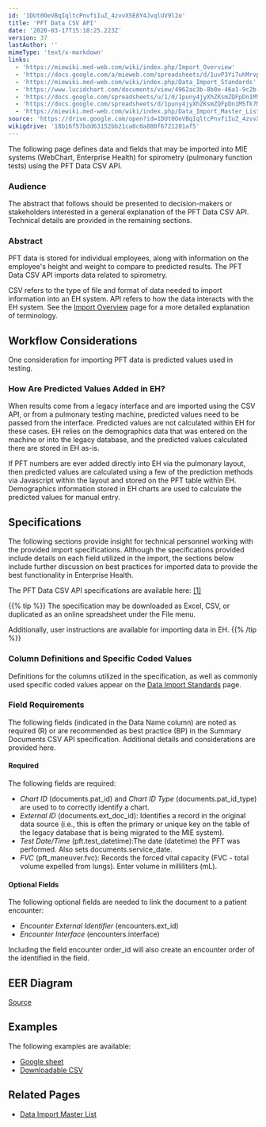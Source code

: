 ```yaml
---
id: '1DUt0OeVBqIqltcPnvfiIuZ_4zvvX5E8Y4JvqlUV9l2o'
title: 'PFT Data CSV API'
date: '2020-03-17T15:18:25.223Z'
version: 37
lastAuthor: ''
mimeType: 'text/x-markdown'
links:
  - 'https://miewiki.med-web.com/wiki/index.php/Import_Overview'
  - 'https://docs.google.com/a/mieweb.com/spreadsheets/d/1uvP3Yi7uhMrvp_Ba_OBywXdElPLYzGNG9SRA7s2YqBM/edit?usp=sharing'
  - 'https://miewiki.med-web.com/wiki/index.php/Data_Import_Standards'
  - 'https://www.lucidchart.com/documents/view/4962ac3b-8b0e-46a1-9c2b-549ef7ea93c7'
  - 'https://docs.google.com/spreadsheets/u/1/d/1puny4jyXhZKsmZQFpDn1M5fk7MwyDh9HLPaHDFMOb-g/pub'
  - 'https://docs.google.com/spreadsheets/d/1puny4jyXhZKsmZQFpDn1M5fk7MwyDh9HLPaHDFMOb-g/pub?output=csv'
  - 'https://miewiki.med-web.com/wiki/index.php/Data_Import_Master_List'
source: 'https://drive.google.com/open?id=1DUt0OeVBqIqltcPnvfiIuZ_4zvvX5E8Y4JvqlUV9l2o'
wikigdrive: '18b16f57bdd63152bb21ca8c0a880f6721201af5'
---
```

The following page defines data and fields that may be imported into MIE systems (WebChart, Enterprise Health) for spirometry (pulmonary function tests) using the PFT Data CSV API.

### Audience

The abstract that follows should be presented to decision-makers or stakeholders interested in a general explanation of the PFT Data CSV API. Technical details are provided in the remaining sections.

### Abstract

PFT data is stored for individual employees, along with information on the employee's height and weight to compare to predicted results. The PFT Data CSV API imports data related to spirometry.

CSV refers to the type of file and format of data needed to import information into an EH system. API refers to how the data interacts with the EH system. See the [Import Overview](https://miewiki.med-web.com/wiki/index.php/Import_Overview) page for a more detailed explanation of terminology.

## Workflow Considerations

One consideration for importing PFT data is predicted values used in testing.

### How Are Predicted Values Added in EH?

When results come from a legacy interface and are imported using the CSV API, or from a pulmonary testing machine, predicted values need to be passed from the interface. Predicted values are not calculated within EH for these cases. EH relies on the demographics data that was entered on the machine or into the legacy database, and the predicted values calculated there are stored in EH as-is.

If PFT numbers are ever added directly into EH via the pulmonary layout, then predicted values are calculated using a few of the prediction methods via Javascript within the layout and stored on the PFT table within EH. Demographics information stored in EH charts are used to calculate the predicted values for manual entry.

## Specifications

The following sections provide insight for technical personnel working with the provided import specifications. Although the specifications provided include details on each field utilized in the import, the sections below include further discussion on best practices for imported data to provide the best functionality in Enterprise Health.

The PFT Data CSV API specifications are available here: [[1]](https://docs.google.com/a/mieweb.com/spreadsheets/d/1uvP3Yi7uhMrvp_Ba_OBywXdElPLYzGNG9SRA7s2YqBM/edit?usp=sharing)

{{% tip %}}
The specification may be downloaded as Excel, CSV, or duplicated as an online spreadsheet under the File menu.

Additionally, user instructions are available for importing data in EH.
{{% /tip %}}

### Column Definitions and Specific Coded Values

Definitions for the columns utilized in the specification, as well as commonly used specific coded values appear on the [Data Import Standards](https://miewiki.med-web.com/wiki/index.php/Data_Import_Standards) page.

### Field Requirements

The following fields (indicated in the Data Name column) are noted as required (R) or are recommended as best practice (BP) in the Summary Documents CSV API specification. Additional details and considerations are provided here.

#### Required

The following fields are required:

* <em>Chart ID</em> (documents.pat_id) and <em>Chart ID Type</em> (documents.pat_id_type) are used to to correctly identify a chart.
* <em>External ID</em> (documents.ext_doc_id): Identifies a record in the original data source (i.e., this is often the primary or unique key on the table of the legacy database that is being migrated to the MIE system).
* <em>Test Date/Time</em> (pft.test_datetime):The date (datetime) the PFT was performed. Also sets documents.service_date.
* <em>FVC</em> (pft_maneuver.fvc): Records the forced vital capacity (FVC - total volume expelled from lungs). Enter volume in milliliters (mL).

#### Optional Fields

The following optional fields are needed to link the document to a patient encounter:

* <em>Encounter External Identifier</em> (encounters.ext_id)
* <em>Encounter Interface</em> (encounters.interface)

Including the field encounter order_id will also create an encounter order of the identified in the field.

## EER Diagram

[Source](https://www.lucidchart.com/documents/view/4962ac3b-8b0e-46a1-9c2b-549ef7ea93c7)

## Examples

The following examples are available:

* [Google sheet](https://docs.google.com/spreadsheets/u/1/d/1puny4jyXhZKsmZQFpDn1M5fk7MwyDh9HLPaHDFMOb-g/pub)
* [Downloadable CSV](https://docs.google.com/spreadsheets/d/1puny4jyXhZKsmZQFpDn1M5fk7MwyDh9HLPaHDFMOb-g/pub?output=csv)

## Related Pages

* [Data Import Master List](https://miewiki.med-web.com/wiki/index.php/Data_Import_Master_List)
